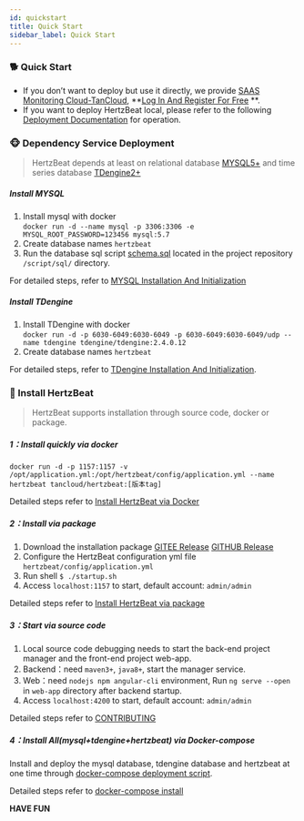 ```yaml
---
id: quickstart  
title: Quick Start    
sidebar_label: Quick Start    
---
```


### 🐕 Quick Start

- If you don’t want to deploy but use it directly, we provide [SAAS Monitoring Cloud-TanCloud](https://console.tancloud.cn), **[Log In And Register For Free](https://console.tancloud.cn) **.
- If you want to deploy HertzBeat local, please refer to the following [Deployment Documentation](https://hertzbeat.com/docs/start/quickstart) for operation.

### 🐵 Dependency Service Deployment   

> HertzBeat depends at least on relational database [MYSQL5+](https://www.mysql.com/) and time series database [TDengine2+](https://www.taosdata.com/getting-started)


##### Install MYSQL
1. Install mysql with docker    
   `docker run -d --name mysql -p 3306:3306 -e MYSQL_ROOT_PASSWORD=123456 mysql:5.7`
2. Create database names `hertzbeat`
3. Run the database sql script [schema.sql](https://gitee.com/dromara/hertzbeat/raw/master/script/sql/schema.sql) located in the project repository `/script/sql/` directory.

For detailed steps, refer to [MYSQL Installation And Initialization](https://hertzbeat.com/docs/start/mysql-init)

##### Install TDengine
1. Install TDengine with docker     
   `docker run -d -p 6030-6049:6030-6049 -p 6030-6049:6030-6049/udp --name tdengine tdengine/tdengine:2.4.0.12`
2. Create database names `hertzbeat`

For detailed steps, refer to [TDengine Installation And Initialization](https://hertzbeat.com/docs/start/tdengine-init).

### 🍞 Install HertzBeat

> HertzBeat supports installation through source code, docker or package.

##### 1：Install quickly via docker
`docker run -d -p 1157:1157 -v /opt/application.yml:/opt/hertzbeat/config/application.yml --name hertzbeat tancloud/hertzbeat:[版本tag]`

Detailed steps refer to [Install HertzBeat via Docker](https://hertzbeat.com/docs/start/docker-deploy)

##### 2：Install via package
1. Download the installation package [GITEE Release](https://gitee.com/dromara/hertzbeat/releases) [GITHUB Release](https://github.com/dromara/hertzbeat/releases)
2. Configure the HertzBeat configuration yml file `hertzbeat/config/application.yml`
3. Run shell `$ ./startup.sh `
4. Access `localhost:1157` to start, default account: `admin/admin`

Detailed steps refer to [Install HertzBeat via package](https://hertzbeat.com/docs/start/package-deploy)

##### 3：Start via source code
1. Local source code debugging needs to start the back-end project manager and the front-end project web-app.
2. Backend：need `maven3+`, `java8+`, start the manager service.
3. Web：need `nodejs npm angular-cli` environment, Run `ng serve --open` in `web-app` directory after backend startup.
4. Access `localhost:4200` to start, default account: `admin/admin`

Detailed steps refer to [CONTRIBUTING](../others/contributing)

##### 4：Install All(mysql+tdengine+hertzbeat) via Docker-compose

Install and deploy the mysql database, tdengine database and hertzbeat at one time through [docker-compose deployment script](https://github.com/dromara/hertzbeat/tree/master/script/docker-compose).

Detailed steps refer to [docker-compose install](https://github.com/dromara/hertzbeat/tree/master/script/docker-compose)  

**HAVE FUN**
